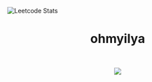 ![Leetcode Stats](https://leetcard.jacoblin.cool/ilya-root?ext=heatmap&animation=true)
<h1 align="center">&emsp;ohmyilya&emsp;</h1>
</p> 
<br>
<p align="center">
    <img id="preview" src="https://komarev.com/ghpvc/?username=drknzz&color=green">
</p>

